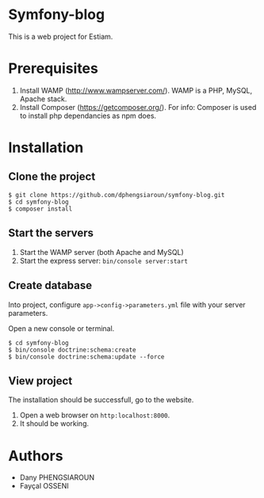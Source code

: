 # Symfony-blog

This is a web project for Estiam.

# Prerequisites

1. Install WAMP (http://www.wampserver.com/). WAMP is a PHP, MySQL, Apache stack.
2. Install Composer (https://getcomposer.org/). For info: Composer is used to install php dependancies as npm does.


# Installation

## Clone the project

```
$ git clone https://github.com/dphengsiaroun/symfony-blog.git
$ cd symfony-blog
$ composer install
```

## Start the servers

1. Start the WAMP server (both Apache and MySQL)
2. Start the express server: `bin/console server:start`

## Create database

Into project, configure `app->config->parameters.yml` file with your server parameters.

Open a new console or terminal.
```
$ cd symfony-blog
$ bin/console doctrine:schema:create
$ bin/console doctrine:schema:update --force
```

## View project

The installation should be successfull, go to the website.

1. Open a web browser on `http:localhost:8000`.
2. It should be working.

# Authors

- Dany PHENGSIAROUN
- Fayçal OSSENI
